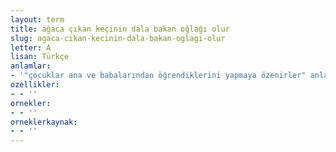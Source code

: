```yaml
---
layout: term
title: ağaca çıkan keçinin dala bakan oğlağı olur
slug: agaca-cikan-kecinin-dala-bakan-oglagi-olur
letter: A
lisan: Türkçe
anlamlar:
- '"çocuklar ana ve babalarından öğrendiklerini yapmaya özenirler" anlamında kullanılan bir söz'
ozellikler:
- - ''
ornekler:
- - ''
orneklerkaynak:
- - ''
---
```

